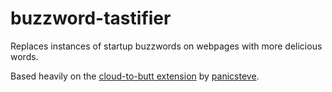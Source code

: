 buzzword-tastifier
==================

Replaces instances of startup buzzwords on webpages with more delicious words.

Based heavily on the [cloud-to-butt extension](https://github.com/panicsteve/cloud-to-butt) by [panicsteve](https://github.com/panicsteve).
